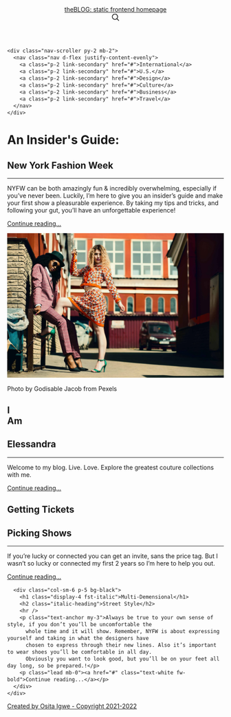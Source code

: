 <!DOCTYPE html>
<html lang="en">

<head>
  <meta charset="utf-8">
  <meta name="viewport" content="width=device-width, initial-scale=1">
  <meta name="description" content="">
  <title>theBLOG: The Destination for Fashion News</title>


  <!-- Bootstrap core CSS -->
  <link href="/docs/5.0/dist/css/bootstrap.min.css" rel="stylesheet"
    integrity="sha384-BmbxuPwQa2lc/FVzBcNJ7UAyJxM6wuqIj61tLrc4wSX0szH/Ev+nYRRuWlolflfl" crossorigin="anonymous">
  <link href="https://cdn.jsdelivr.net/npm/bootstrap@5.0.0-beta2/dist/css/bootstrap.min.css" rel="stylesheet"
    integrity="sha384-BmbxuPwQa2lc/FVzBcNJ7UAyJxM6wuqIj61tLrc4wSX0szH/Ev+nYRRuWlolflfl" crossorigin="anonymous">

  <!-- Favicons -->
  <link href="media/favicon.ico" rel="icon" type="image/x-icon" />
  <meta name="theme-color" content="#7952b3">


  <style>
    .bd-placeholder-img {
      font-size: 1.125rem;
      text-anchor: middle;
      -webkit-user-select: none;
      -moz-user-select: none;
      user-select: none;
    }

    @media (min-width: 768px) {
      .bd-placeholder-img-lg {
        font-size: 3.5rem;
      }
    }
  </style>


  <!-- Custom styles for this template -->
  <link href="https://fonts.googleapis.com/css?family=Playfair+Display:700,900&amp;display=swap" rel="stylesheet">
  <link
    href="https://fonts.googleapis.com/css2?family=News+Cycle:wght@400;700&family=Old+Standard+TT:ital,wght@0,400;0,700;1,400&display=swap"
    rel="stylesheet">
  <!-- Custom styles for this template -->
  <link href="style.css" rel="stylesheet">
</head>

<body>

  <div class="container">
    <header class="blog-header py-3">
      <div class="row flex-nowrap justify-content-between align-items-center">
        <div class="col-3 pt-1">
        </div>
        <div class="col-6 text-center">
          <a class="blog-header-logo text-dark" href="#">theBLOG: </a>
          <a class="tagline text-dark" href="/index.html">static frontend homepage</a>
        </div>
        <div class="col-3 d-flex justify-content-end align-items-center">
          <a class="link-secondary" href="/index.html" aria-label="Search">
            <svg xmlns="http://www.w3.org/2000/svg" width="20" height="20" fill="none" stroke="currentColor"
              stroke-linecap="round" stroke-linejoin="round" stroke-width="2" class="mx-3" role="img"
              viewBox="0 0 24 24">
              <title>Search</title>
              <circle cx="10.5" cy="10.5" r="7.5"></circle>
              <path d="M21 21l-5.2-5.2"></path>
            </svg>
          </a>
        </div>
      </div>
      <div class="row">
        <div class="text-center tagline">
        </div>
      </div>
    </header>

    <div class="nav-scroller py-2 mb-2">
      <nav class="nav d-flex justify-content-evenly">
        <a class="p-2 link-secondary" href="#">International</a>
        <a class="p-2 link-secondary" href="#">U.S.</a>
        <a class="p-2 link-secondary" href="#">Design</a>
        <a class="p-2 link-secondary" href="#">Culture</a>
        <a class="p-2 link-secondary" href="#">Business</a>
        <a class="p-2 link-secondary" href="#">Travel</a>
      </nav>
    </div>
  </div>

  <main class="container">
    <div class="p-0 p-md-0 mb-4 text-white rounded row bg-black">
      <div class="col-sm-6 p-5">
        <h1 class="display-4 fst-italic">An Insider's Guide:</h1>
        <h2 class="italic-heading">New York Fashion Week</h2>
        <hr />
        <p class="text-anchor my-3">NYFW can be both amazingly fun & incredibly overwhelming, especially if you’ve never
          been.
          Luckily, I’m here to give you an insider’s guide and make your first show a pleasurable experience. By taking
          my tips and tricks, and following your gut, you’ll have an unforgettable experience!</p>
        <p class="lead mb-0"><a href="#" class="text-white fw-bold">Continue reading...</a></p>
      </div>
      <div class="col-sm-6 px-0 img-holder">
        <div class="row h-90">
          <img class="img-main" src="media/images/compressed/pexels-godisable-jacob-1154861.jpg"
            alt="Two Fashionable Women Posing in an Alley by Godisable Jacob" />
        </div>
        <div class="row caption">
          <p>Photo by Godisable Jacob from Pexels</p>
        </div>
      </div>
    </div>
    <div class="d-md-flex flex-md-equal w-100 my-md-3 ps-md-3">
      <div class="row me-md-3 text-center overflow-hidden rounded bg-black w-50">
        <div class="col-7 post post-1"></div>
        <div class="col-5">
          <div class="row h-50">
            <div class="text-white shadow-sm mx-auto my-3 rounded w-100 h-100">
              <div class="text-center align-middle">
                <h2 class="display-4 fst-italic"><strong>I <br> Am</strong></h2>
                <h2 class="italic-heading">Elessandra</h2>
                <hr />
              </div>
            </div>
          </div>
          <div class="row h-40">
            <div class="text-white shadow-sm mx-auto my-3 rounded w-100 h-100" >
              <div class="text-center align-middle">
                <p class="text-anchor">Welcome to my blog. Live. Love. Explore the greatest couture collections with me.
                </p>
              </div>
            </div>
          </div>
          <div class="row h-10">
            <p class="lead mb-0"><a href="#" class="text-white fw-bold">Continue reading...</a></p>
          </div>
        </div>
      </div>
      <div class="row me-md-3 text-center overflow-hidden rounded w-50" >
        <div class="col-5 bg-black">
          <div class="row" style="height:50%">
            <div class="text-white shadow-sm mx-auto my-3 rounded w-100 h-100" >
              <div class="text-center align-middle">
                <h2 class="display-4 fst-italic"><strong>Getting Tickets</strong></h2>
                <h2 class="italic-heading">Picking Shows</h2>
                <hr />
              </div>
            </div>
          </div>
          <div class="row h-40">
            <div class="text-white shadow-sm mx-auto my-3 rounded w-100 h-100">
              <div class="text-center align-middle">
                <p class="text-anchor">If you’re lucky or connected you can get an invite, sans the price tag. But I
                  wasn’t so lucky or connected my first 2 years so I’m here to help you out.
                </p>
              </div>
            </div>
          </div>
          <div class="row h-10" >
            <p class="lead mb-0"><a href="#" class="text-white fw-bold">Continue reading...</a></p>
          </div>
        </div>
        <div class="col-7 post post-2"></div>
      </div>
    </div>
    <!---->
    <div class="p-0 p-md-0 mb-4 text-white rounded row">
      <div class="col-sm-2 px-0 img-holder post post-3">
      </div>
      <div class="col-sm-2 px-0 img-holder post post-4">
      </div>
      <div class="col-sm-2 px-0 img-holder post post-5">
      </div>

      <div class="col-sm-6 p-5 bg-black">
        <h1 class="display-4 fst-italic">Multi-Demensional</h1>
        <h2 class="italic-heading">Street Style</h2>
        <hr />
        <p class="text-anchor my-3">Always be true to your own sense of style, if you don’t you’ll be uncomfortable the
          whole time and it will show. Remember, NYFW is about expressing yourself and taking in what the designers have
          chosen to express through their new lines. Also it’s important to wear shoes you’ll be comfortable in all day.
          Obviously you want to look good, but you’ll be on your feet all day long, so be prepared.!</p>
        <p class="lead mb-0"><a href="#" class="text-white fw-bold">Continue reading...</a></p>
      </div>
    </div>


  </main><!-- /.container -->

  <footer class="mt-auto text-white-50 text-center bg-dark">
    <p> <a href="www.ositaigwe.dev" class="text-white">Created by Osita Igwe - Copyright 2021-2022</a></p>
  </footer>


  <script src="https://cdn.jsdelivr.net/npm/bootstrap@5.0.0-beta2/dist/js/bootstrap.bundle.min.js"
    integrity="sha384-b5kHyXgcpbZJO/tY9Ul7kGkf1S0CWuKcCD38l8YkeH8z8QjE0GmW1gYU5S9FOnJ0"
    crossorigin="anonymous"></script>


</body>

</html>
